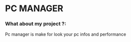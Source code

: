 # PC MANAGER

### What about my project ?:

Pc manager is make for look your pc infos and performance
